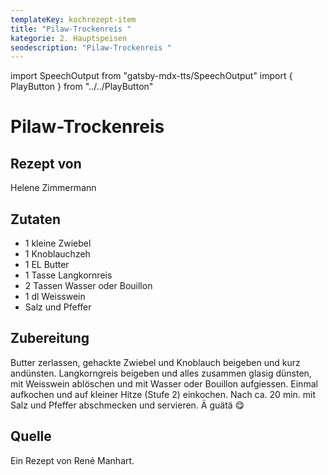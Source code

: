 ```yaml
---
templateKey: kochrezept-item
title: "Pilaw-Trockenreis "
kategorie: 2. Hauptspeisen
seodescription: "Pilaw-Trockenreis "
---
```

import SpeechOutput from "gatsby-mdx-tts/SpeechOutput"
import { PlayButton } from "../../PlayButton"

<SpeechOutput id="kochrezept-helene-zimmermann-pilaw-trockenreis" customPlayButton={PlayButton}>

# Pilaw-Trockenreis 

## Rezept von

Helene Zimmermann

## Zutaten

- 1 kleine Zwiebel
- 1 Knoblauchzeh
- 1 EL Butter 
- 1 Tasse Langkornreis 
- 2 Tassen Wasser oder Bouillon 
- 1 dl Weisswein 
- Salz und Pfeffer 

## Zubereitung

Butter zerlassen, gehackte Zwiebel und Knoblauch beigeben und kurz andünsten. Langkorngreis beigeben und alles zusammen glasig dünsten, mit Weisswein ablöschen und mit Wasser oder Bouillon aufgiessen. Einmal aufkochen und auf kleiner Hitze (Stufe 2) einkochen. Nach ca. 20 min. mit Salz und Pfeffer abschmecken und servieren.
Ä guätä 😋

## Quelle
Ein Rezept von René Manhart.

</SpeechOutput>
